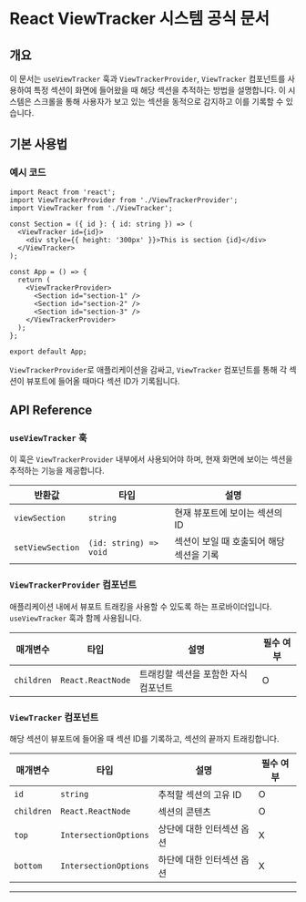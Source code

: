 # React ViewTracker 시스템 공식 문서

## 개요

이 문서는 `useViewTracker` 훅과 `ViewTrackerProvider`, `ViewTracker` 컴포넌트를 사용하여 특정 섹션이 화면에 들어왔을 때 해당 섹션을 추적하는 방법을 설명합니다. 이 시스템은 스크롤을 통해 사용자가 보고 있는 섹션을 동적으로 감지하고 이를 기록할 수 있습니다.

## 기본 사용법

### 예시 코드

```tsx
import React from 'react';
import ViewTrackerProvider from './ViewTrackerProvider';
import ViewTracker from './ViewTracker';

const Section = ({ id }: { id: string }) => (
  <ViewTracker id={id}>
    <div style={{ height: '300px' }}>This is section {id}</div>
  </ViewTracker>
);

const App = () => {
  return (
    <ViewTrackerProvider>
      <Section id="section-1" />
      <Section id="section-2" />
      <Section id="section-3" />
    </ViewTrackerProvider>
  );
};

export default App;
```

`ViewTrackerProvider`로 애플리케이션을 감싸고, `ViewTracker` 컴포넌트를 통해 각 섹션이 뷰포트에 들어올 때마다 섹션 ID가 기록됩니다.

## API Reference

### `useViewTracker` 훅

이 훅은 `ViewTrackerProvider` 내부에서 사용되어야 하며, 현재 화면에 보이는 섹션을 추적하는 기능을 제공합니다.

| 반환값           | 타입                   | 설명                                     |
| ---------------- | ---------------------- | ---------------------------------------- |
| `viewSection`    | `string`               | 현재 뷰포트에 보이는 섹션의 ID           |
| `setViewSection` | `(id: string) => void` | 섹션이 보일 때 호출되어 해당 섹션을 기록 |

### `ViewTrackerProvider` 컴포넌트

애플리케이션 내에서 뷰포트 트래킹을 사용할 수 있도록 하는 프로바이더입니다. `useViewTracker` 훅과 함께 사용됩니다.

| 매개변수   | 타입              | 설명                                 | 필수 여부 |
| ---------- | ----------------- | ------------------------------------ | --------- |
| `children` | `React.ReactNode` | 트래킹할 섹션을 포함한 자식 컴포넌트 | O         |

### `ViewTracker` 컴포넌트

해당 섹션이 뷰포트에 들어올 때 섹션 ID를 기록하고, 섹션의 끝까지 트래킹합니다.

| 매개변수   | 타입                  | 설명                      | 필수 여부 |
| ---------- | --------------------- | ------------------------- | --------- |
| `id`       | `string`              | 추적할 섹션의 고유 ID     | O         |
| `children` | `React.ReactNode`     | 섹션의 콘텐츠             | O         |
| `top`      | `IntersectionOptions` | 상단에 대한 인터섹션 옵션 | X         |
| `bottom`   | `IntersectionOptions` | 하단에 대한 인터섹션 옵션 | X         |

---
